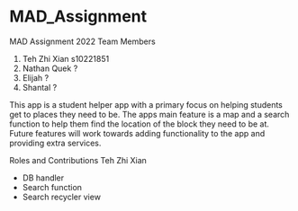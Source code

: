 # MAD_Assignment
MAD Assignment 2022
Team Members
1) Teh Zhi Xian s10221851
2) Nathan Quek ?
3) Elijah ?
4) Shantal ?

This app is a student helper app with a primary focus on helping students get to places they need to be.
The apps main feature is a map and a search function to help them find the location of the block they need to be at.
Future features will work towards adding functionality to the app and providing extra services.

Roles and Contributions
Teh Zhi Xian
- DB handler
- Search function
- Search recycler view
